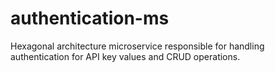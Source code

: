 # authentication-ms
Hexagonal architecture microservice responsible for handling authentication for API key values and CRUD operations.
